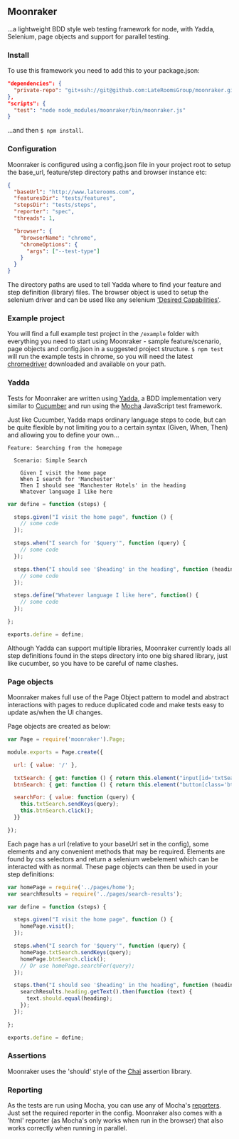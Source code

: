## Moonraker

...a lightweight BDD style web testing framework for node, with Yadda, Selenium, page objects and support for parallel testing.

### Install

To use this framework you need to add this to your package.json:

```json
"dependencies": {
  "private-repo": "git+ssh://git@github.com:LateRoomsGroup/moonraker.git"
},
"scripts": {
  "test": "node node_modules/moonraker/bin/moonraker.js"
}
```

...and then `$ npm install`.

### Configuration

Moonraker is configured using a config.json file in your project root to setup the base_url, feature/step directory paths and browser instance etc:

```json
{
  "baseUrl": "http://www.laterooms.com",
  "featuresDir": "tests/features",
  "stepsDir": "tests/steps",
  "reporter": "spec",
  "threads": 1,

  "browser": {
    "browserName": "chrome",
    "chromeOptions": {
      "args": ["--test-type"]
    }
  }
}
```

The directory paths are used to tell Yadda where to find your feature and step definition (library) files. The browser object is used to setup the selenium driver and can be used like any selenium ['Desired Capabilities'](https://code.google.com/p/selenium/wiki/DesiredCapabilities).

### Example project

You will find a full example test project in the `/example` folder with everything you need to start using Moonraker - sample feature/scenario, page objects and config.json in a suggested project structure. `$ npm test` will run the example tests in chrome, so you will need the latest [chromedriver](http://chromedriver.storage.googleapis.com/index.html) downloaded and available on your path.

### Yadda

Tests for Moonraker are written using [Yadda](https://github.com/acuminous/yadda), a BDD implementation very similar to [Cucumber](http://cukes.info/) and run using the [Mocha](http://visionmedia.github.io/mocha/) JavaScript test framework.

Just like Cucumber, Yadda maps ordinary language steps to code, but can be quite flexible by not limiting you to a certain syntax (Given, When, Then) and allowing you to define your own...

```
Feature: Searching from the homepage

  Scenario: Simple Search

    Given I visit the home page
    When I search for 'Manchester'
    Then I should see 'Manchester Hotels' in the heading
    Whatever language I like here
```

```javascript
var define = function (steps) {

  steps.given("I visit the home page", function () {
    // some code
  });

  steps.when("I search for '$query'", function (query) {
    // some code
  });

  steps.then("I should see '$heading' in the heading", function (heading) {
    // some code
  });

  steps.define("Whatever language I like here", function() {
    // some code
  });

};

exports.define = define;
```

Although Yadda can support multiple libraries, Moonraker currently loads all step definitions found in the steps directory into one big shared library, just like cucumber, so you have to be careful of name clashes.

### Page objects

Moonraker makes full use of the Page Object pattern to model and abstract interactions with pages to reduce duplicated code and make tests easy to update as/when the UI changes.

Page objects are created as below:

```javascript
var Page = require('moonraker').Page;

module.exports = Page.create({

  url: { value: '/' },

  txtSearch: { get: function () { return this.element("input[id='txtSearch']"); } },
  btnSearch: { get: function () { return this.element("button[class='btn-primary']"); } },

  searchFor: { value: function (query) {
    this.txtSearch.sendKeys(query);
    this.btnSearch.click();
  }}

});
```

Each page has a url (relative to your baseUrl set in the config), some elements and any convenient methods that may be required. Elements are found by css selectors and return a selenium webelement which can be interacted with as normal. These page objects can then be used in your step definitions:

```javascript
var homePage = require('../pages/home');
var searchResults = require('../pages/search-results');

var define = function (steps) {

  steps.given("I visit the home page", function () {
    homePage.visit();
  });

  steps.when("I search for '$query'", function (query) {
    homePage.txtSearch.sendKeys(query);
    homePage.btnSearch.click();
    // Or use homePage.searchFor(query);
  });

  steps.then("I should see '$heading' in the heading", function (heading) {
    searchResults.heading.getText().then(function (text) {
      text.should.equal(heading);
    });
  });

};

exports.define = define;
```

### Assertions

Moonraker uses the 'should' style of the [Chai](http://chaijs.com/guide/styles/) assertion library.

### Reporting

As the tests are run using Mocha, you can use any of Mocha's [reporters](http://visionmedia.github.io/mocha/#reporters).
Just set the required reporter in the config. Moonraker also comes with a 'html' reporter (as Mocha's only works when run in the browser) that also works correctly when running in parallel.

